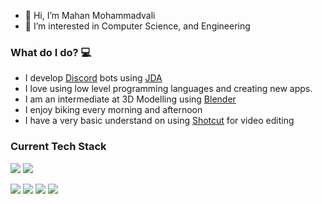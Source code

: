 - 👋 Hi, I’m Mahan Mohammadvali
- 👀 I’m interested in Computer Science, and Engineering

### What do I do? 💻
- I develop [Discord](https://discord.com/) bots using [JDA](https://github.com/DV8FromTheWorld/JDA)
- I love using low level programming languages and creating new apps.
- I am an intermediate at 3D Modelling using [Blender](https://blender.org/)
- I enjoy biking every morning and afternoon
- I have a very basic understand on using [Shotcut](https://shotcut.org/) for video editing

### Current Tech Stack
![](https://img.shields.io/badge/Java-ED8B00?style=for-the-badge&logo=java&logoColor=white)
![](https://img.shields.io/badge/cplusplus-00599C?style=for-the-badge&logo=cplusplus&logoColor=white)

![](https://img.shields.io/badge/Amazon_AWS-232F3E?style=for-the-badge&logo=amazon-aws&logoColor=white)
![](https://img.shields.io/badge/ubuntu-E95420?style=for-the-badge&logo=amazon-aws&logoColor=white)
![](https://img.shields.io/badge/archlinux-1793D1?style=for-the-badge&logo=amazon-aws&logoColor=white)
![](https://img.shields.io/badge/voidlinux-478061?style=for-the-badge&logo=amazon-aws&logoColor=white)



